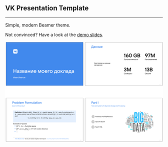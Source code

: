 ## VK Presentation Template

---
Simple, modern Beamer theme.

Not convinced? Have a look at the [demo slides](/demo_slides.pdf).

![Sample](images/demo_slides.png)
